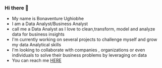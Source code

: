 ### Hi there 👋

- My name is Bonaventure Ughiobhe
- I am a Data Analyst/Business Analyst
- call me a Data Analyst as I love to clean,transform, model and analyze data for business insights
- I'm currently working on several projects to challenge myself and grow my data Analytical skills
- I'm looking to collaborate with companies , organizations or even individuals to solve their business problems by leveraging on data
- You can reach me [HERE](https://www.linkedin.com/in/bonaventure-ughiobhe-b98273199/)
